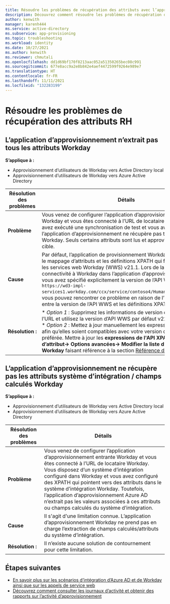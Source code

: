 ```yaml
---
title: Résoudre les problèmes de récupération des attributs avec l’approvisionnement RH
description: Découvrez comment résoudre les problèmes de récupération des attributs avec l’approvisionnement RH
author: kenwith
manager: karenh444
ms.service: active-directory
ms.subservice: app-provisioning
ms.topic: troubleshooting
ms.workload: identity
ms.date: 10/27/2021
ms.author: kenwith
ms.reviewer: chmutali
ms.openlocfilehash: dd1d69bf170f8213aac052a51350265bec08c991
ms.sourcegitcommit: 677e8acc9a2e8b842e4aef4472599f9264e989e7
ms.translationtype: HT
ms.contentlocale: fr-FR
ms.lasthandoff: 11/11/2021
ms.locfileid: "132283199"
---
```

# <a name="troubleshoot-hr-attribute-retrieval-issues"></a>Résoudre les problèmes de récupération des attributs RH

## <a name="provisioning-app-is-not-fetching-all-workday-attributes"></a>L’application d’approvisionnement n’extrait pas tous les attributs Workday
**S’applique à :**
* Approvisionnement d’utilisateurs de Workday vers Active Directory local
* Approvisionnement d’utilisateurs de Workday vers Azure Active Directory

| Résolution des problèmes | Détails |
|-- | -- |
| **Problème** | Vous venez de configurer l’application d’approvisionnement entrante Workday et vous êtes connecté à l’URL de locataire Workday. Vous avez exécuté une synchronisation de test et vous avez remarqué que l’application d’approvisionnement ne récupère pas tous les attributs de Workday. Seuls certains attributs sont lus et approvisionnés sur la cible. |
| **Cause** | Par défaut, l’application de provisionnement Workday est fournie avec le mappage d’attributs et les définitions XPATH qui fonctionnent avec les services web Workday (WWS) v21.1. Lors de la configuration de la connectivité à Workday dans l’application d’approvisionnement, si vous avez spécifié explicitement la version de l’API WWS (exemple : `https://wd3-impl-services1.workday.com/ccx/service/contoso4/Human_Resources/v34.0`), vous pouvez rencontrer ce problème en raison de l’incompatibilité entre la version de l’API WWS et les définitions XPATH.  |
| **Résolution :** | * *Option 1* : Supprimez les informations de version de l’API WWS de l’URL et utilisez la version d’API WWS par défaut v21.1 <br> * *Option 2* : Mettez à jour manuellement les expressions d’API XPATH afin qu’elles soient compatibles avec votre version d’API WWS préférée. Mettre à jour les **expressions de l'API XPATH** sous **Mappage d’attribut-> Options avancées-> Modifier la liste d’attributs pour Workday** faisant référence à la section [Référence d’attribut Workday](../app-provisioning/workday-attribute-reference.md#xpath-values-for-workday-web-services-wws-api-v30)  |

## <a name="provisioning-app-is-not-fetching-workday-integration-system-attributes--calculated-fields"></a>L’application d’approvisionnement ne récupère pas les attributs système d’intégration / champs calculés Workday
**S’applique à :**
* Approvisionnement d’utilisateurs de Workday vers Active Directory local
* Approvisionnement d’utilisateurs de Workday vers Azure Active Directory

| Résolution des problèmes | Détails |
|-- | -- |
| **Problème** | Vous venez de configurer l’application d’approvisionnement entrante Workday et vous êtes connecté à l’URL de locataire Workday. Vous disposez d’un système d’intégration configuré dans Workday et vous avez configuré des XPATH qui pointent vers des attributs dans le système d’intégration Workday. Toutefois, l’application d’approvisionnement Azure AD n’extrait pas les valeurs associées à ces attributs ou champs calculés du système d’intégration. |
| **Cause** | Il s'agit d'une limitation connue. L’application d’approvisionnement Workday ne prend pas en charge l’extraction de champs calculés/attributs du système d’intégration.  |
| **Résolution :** | Il n’existe aucune solution de contournement pour cette limitation. |

## <a name="next-steps"></a>Étapes suivantes

* [En savoir plus sur les scénarios d’intégration d’Azure AD et de Workday ainsi que sur les appels de service web](workday-integration-reference.md)
* [Découvrez comment consulter les journaux d’activité et obtenir des rapports sur l’activité d’approvisionnement](check-status-user-account-provisioning.md)
